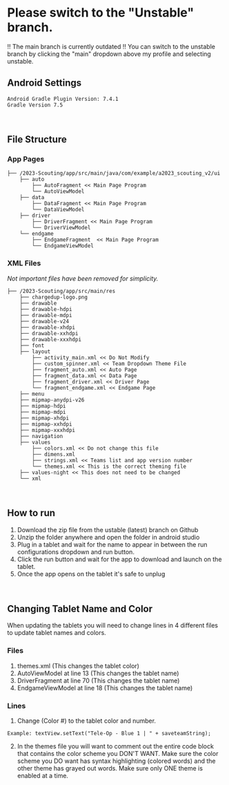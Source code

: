 # Please switch to the "Unstable" branch.
!! The main branch is currently outdated !!
You can switch to the unstable branch by clicking the "main" dropdown above my profile and selecting unstable.
&nbsp;
&nbsp;
## Android Settings
```
Android Gradle Plugin Version: 7.4.1
Gradle Version 7.5
```
&nbsp;
## File Structure
### App Pages
```
├── /2023-Scouting/app/src/main/java/com/example/a2023_scouting_v2/ui
    ├── auto
        ├── AutoFragment << Main Page Program
        └── AutoViewModel
    ├── data
        ├── DataFragment << Main Page Program
        └── DataViewModel
    ├── driver
        ├── DriverFragment << Main Page Program
        └── DriverViewModel
    └── endgame
        ├── EndgameFragment  << Main Page Program
        └── EndgameViewModel
```
### XML Files
*Not important files have been removed for simplicity.*
```
├── /2023-Scouting/app/src/main/res
    ├── chargedup-logo.png
    ├── drawable
    ├── drawable-hdpi
    ├── drawable-mdpi
    ├── drawable-v24
    ├── drawable-xhdpi
    ├── drawable-xxhdpi
    ├── drawable-xxxhdpi
    ├── font
    ├── layout
        ├── activity_main.xml << Do Not Modify
        ├── custom_spinner.xml << Team Dropdown Theme File
        ├── fragment_auto.xml << Auto Page
        ├── fragment_data.xml << Data Page
        ├── fragment_driver.xml << Driver Page
        └── fragment_endgame.xml << Endgame Page
    ├── menu
    ├── mipmap-anydpi-v26
    ├── mipmap-hdpi
    ├── mipmap-mdpi
    ├── mipmap-xhdpi
    ├── mipmap-xxhdpi
    ├── mipmap-xxxhdpi
    ├── navigation
    ├── values
        ├── colors.xml << Do not change this file
        ├── dimens.xml
        ├── strings.xml << Teams list and app version number
        └── themes.xml << This is the correct theming file
    ├── values-night << This does not need to be changed
    └── xml
```
&nbsp;
## How to run
1. Download the zip file from the ustable (latest) branch on Github
2. Unzip the folder anywhere and open the folder in android studio
3. Plug in a tablet and wait for the name to appear in between the run configurations dropdown and run button.
4. Click the run button and wait for the app to download and launch on the tablet.
5. Once the app opens on the tablet it's safe to unplug

&nbsp;
## Changing Tablet Name and Color
When updating the tablets you will need to change lines in 4 different files to update tablet names and colors.
### Files
1. themes.xml (This changes the tablet color)
2. AutoViewModel at line 13 (This changes the tablet name)
3. DriverFragment at line 70 (This changes the tablet name)
4. EndgameViewModel at line 18 (This changes the tablet name)

### Lines

1. Change (Color #) to the tablet color and number.

`Example: textView.setText("Tele-Op - Blue 1 | " + saveteamString);`

2. In the themes file you will want to comment out the entire code block that contains the color scheme you DON'T WANT.
   Make sure the color scheme you DO want has syntax highlighting (colored words) and the other theme has grayed out words.
   Make sure only ONE theme is enabled at a time.
